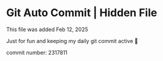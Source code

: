 # Git Auto Commit | Hidden File

This file was added Feb 12, 2025

Just for fun and keeping my daily git commit active 🤪

commit number: 2317811
